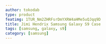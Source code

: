 ```yaml
---
author: tokodab
type: product
featimg: 1TUR_Nm2ZHRFsrDmYXRW4aHMe5uQJqq9D
title: Jimi Hendrix Samsung Galaxy S9 Case
tags: [samsung, galaxy, s9]
category: [samsung]
---
```

